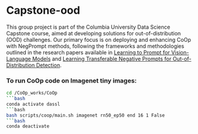 # Capstone-ood
This group project is part of the Columbia University Data Science Capstone course, aimed at developing solutions for out-of-distribution (OOD) challenges. Our primary focus is on deploying and enhancing CoOp with NegPrompt methods, following the frameworks and methodologies outlined in the research papers available in [Learning to Prompt for Vision-Language Models](https://arxiv.org/abs/2109.01134) and [Learning Transferable Negative Prompts for Out-of-Distribution Detection](https://arxiv.org/abs/2404.03248).

### To run CoOp code on Imagenet tiny images:
```bash
cd /CoOp_works/CoOp
```bash
conda activate dassl
```bash
bash scripts/coop/main.sh imagenet rn50_ep50 end 16 1 False
```bash
conda deactivate
